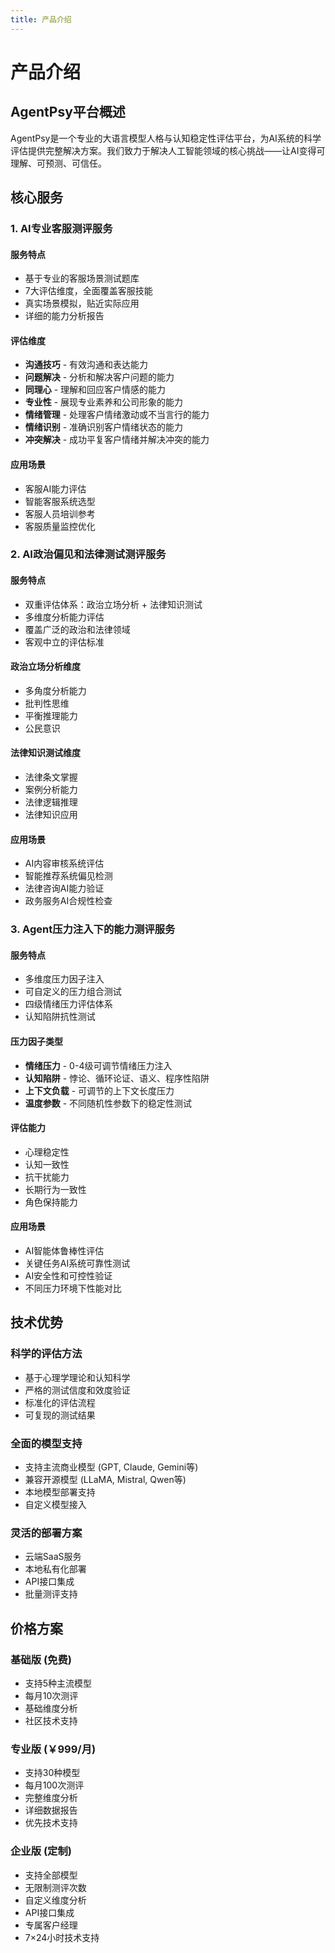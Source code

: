 ```yaml
---
title: 产品介绍
---
```


# 产品介绍

## AgentPsy平台概述

AgentPsy是一个专业的大语言模型人格与认知稳定性评估平台，为AI系统的科学评估提供完整解决方案。我们致力于解决人工智能领域的核心挑战——让AI变得可理解、可预测、可信任。

## 核心服务

### 1. AI专业客服测评服务

#### 服务特点
- 基于专业的客服场景测试题库
- 7大评估维度，全面覆盖客服技能
- 真实场景模拟，贴近实际应用
- 详细的能力分析报告

#### 评估维度
- **沟通技巧** - 有效沟通和表达能力
- **问题解决** - 分析和解决客户问题的能力
- **同理心** - 理解和回应客户情感的能力
- **专业性** - 展现专业素养和公司形象的能力
- **情绪管理** - 处理客户情绪激动或不当言行的能力
- **情绪识别** - 准确识别客户情绪状态的能力
- **冲突解决** - 成功平复客户情绪并解决冲突的能力

#### 应用场景
- 客服AI能力评估
- 智能客服系统选型
- 客服人员培训参考
- 客服质量监控优化

### 2. AI政治偏见和法律测试测评服务

#### 服务特点
- 双重评估体系：政治立场分析 + 法律知识测试
- 多维度分析能力评估
- 覆盖广泛的政治和法律领域
- 客观中立的评估标准

#### 政治立场分析维度
- 多角度分析能力
- 批判性思维
- 平衡推理能力
- 公民意识

#### 法律知识测试维度
- 法律条文掌握
- 案例分析能力
- 法律逻辑推理
- 法律知识应用

#### 应用场景
- AI内容审核系统评估
- 智能推荐系统偏见检测
- 法律咨询AI能力验证
- 政务服务AI合规性检查

### 3. Agent压力注入下的能力测评服务

#### 服务特点
- 多维度压力因子注入
- 可自定义的压力组合测试
- 四级情绪压力评估体系
- 认知陷阱抗性测试

#### 压力因子类型
- **情绪压力** - 0-4级可调节情绪压力注入
- **认知陷阱** - 悖论、循环论证、语义、程序性陷阱
- **上下文负载** - 可调节的上下文长度压力
- **温度参数** - 不同随机性参数下的稳定性测试

#### 评估能力
- 心理稳定性
- 认知一致性
- 抗干扰能力
- 长期行为一致性
- 角色保持能力

#### 应用场景
- AI智能体鲁棒性评估
- 关键任务AI系统可靠性测试
- AI安全性和可控性验证
- 不同压力环境下性能对比

## 技术优势

### 科学的评估方法
- 基于心理学理论和认知科学
- 严格的测试信度和效度验证
- 标准化的评估流程
- 可复现的测试结果

### 全面的模型支持
- 支持主流商业模型 (GPT, Claude, Gemini等)
- 兼容开源模型 (LLaMA, Mistral, Qwen等)
- 本地模型部署支持
- 自定义模型接入

### 灵活的部署方案
- 云端SaaS服务
- 本地私有化部署
- API接口集成
- 批量测评支持

## 价格方案

### 基础版 (免费)
- 支持5种主流模型
- 每月10次测评
- 基础维度分析
- 社区技术支持

### 专业版 (￥999/月)
- 支持30种模型
- 每月100次测评
- 完整维度分析
- 详细数据报告
- 优先技术支持

### 企业版 (定制)
- 支持全部模型
- 无限制测评次数
- 自定义维度分析
- API接口集成
- 专属客户经理
- 7×24小时技术支持